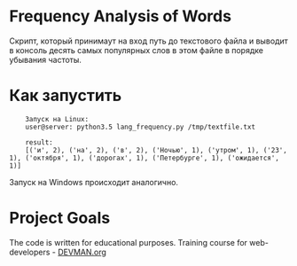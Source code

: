 # Frequency Analysis of Words

Скрипт, который принимаут на вход путь до текстового файла и выводит в консоль десять самых популярных слов в этом файле в порядке убывания частоты.

# Как запустить

		Запуск на Linux:
		user@server: python3.5 lang_frequency.py /tmp/textfile.txt

		result:
		[('и', 2), ('на', 2), ('в', 2), ('Ночью', 1), ('утром', 1), ('23', 1), ('октября', 1), ('дорогах', 1), ('Петербурге', 1), ('ожидается', 1)]	
Запуск на Windows происходит аналогично.
# Project Goals

The code is written for educational purposes. Training course for web-developers - [DEVMAN.org](https://devman.org)
